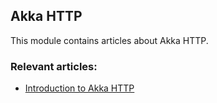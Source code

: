 ## Akka HTTP

This module contains articles about Akka HTTP. 

### Relevant articles:

- [Introduction to Akka HTTP](https://www.maixuanviet.com/)
